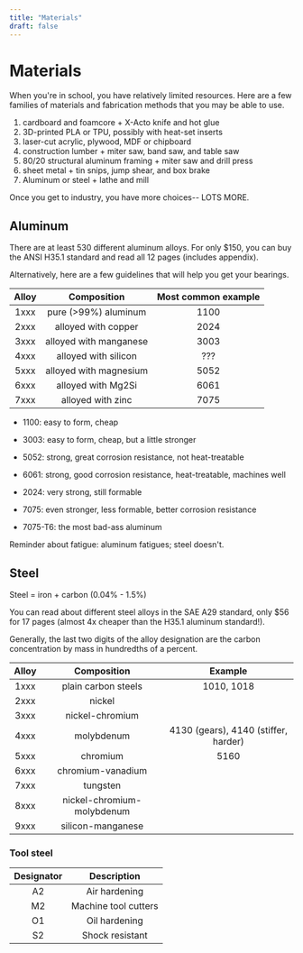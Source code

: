 ```yaml
---
title: "Materials"
draft: false
---
```


# Materials

When you're in school, you have relatively limited resources. Here are a few families of materials and fabrication methods that you may be able to use.

1. cardboard and foamcore + X-Acto knife and hot glue
2. 3D-printed PLA or TPU, possibly with heat-set inserts
3. laser-cut acrylic, plywood, MDF or chipboard
4. construction lumber + miter saw, band saw, and table saw
5. 80/20 structural aluminum framing + miter saw and drill press
6. sheet metal + tin snips, jump shear, and box brake
7. Aluminum or steel + lathe and mill

Once you get to industry, you have more choices-- LOTS MORE.

## Aluminum

There are at least 530 different aluminum alloys. For only $150, you can buy the ANSI H35.1 standard and read all 12 pages (includes appendix).

Alternatively, here are a few guidelines that will help you get your bearings.

| Alloy | Composition               | Most common example |
|:-----:|:-------------------------:|:-------------------:|
| 1xxx  | pure (>99%) aluminum      | 1100                |
| 2xxx  | alloyed with copper       | 2024                |
| 3xxx  | alloyed with manganese    | 3003                |
| 4xxx  | alloyed with silicon      | ???                 |
| 5xxx  | alloyed with magnesium    | 5052                |
| 6xxx  | alloyed with Mg2Si        | 6061                |
| 7xxx  | alloyed with zinc         | 7075                |

* 1100: easy to form, cheap
* 3003: easy to form, cheap, but a little stronger

* 5052: strong, great corrosion resistance, not heat-treatable
* 6061: strong, good corrosion resistance, heat-treatable, machines well

* 2024: very strong, still formable
* 7075: even stronger, less formable, better corrosion resistance

* 7075-T6: the most bad-ass aluminum

Reminder about fatigue: aluminum fatigues; steel doesn't.

## Steel

Steel = iron + carbon (0.04% - 1.5%)

You can read about different steel alloys in the SAE A29 standard, only $56 for 17 pages (almost 4x cheaper than the H35.1 aluminum standard!).

Generally, the last two digits of the alloy designation are the carbon concentration by mass in hundredths of a percent.

| Alloy | Composition                | Example                              |
|:-----:|:--------------------------:|:------------------------------------:|
| 1xxx  | plain carbon steels        | 1010, 1018                           |
| 2xxx  | nickel                     |                                      |
| 3xxx  | nickel-chromium            |                                      |
| 4xxx  | molybdenum                 | 4130 (gears), 4140 (stiffer, harder) |
| 5xxx  | chromium                   | 5160                                 |
| 6xxx  | chromium-vanadium          |                                      |
| 7xxx  | tungsten                   |                                      |
| 8xxx  | nickel-chromium-molybdenum |                                      |
| 9xxx  | silicon-manganese          |                                      |

### Tool steel

| Designator | Description          |
|:----------:|:--------------------:|
|     A2     | Air hardening        |
|     M2     | Machine tool cutters |
|     O1     | Oil hardening        |
|     S2     | Shock resistant      |
